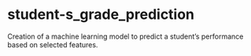 # student-s_grade_prediction
 Creation of a machine learning model to predict a student’s performance based on selected features.
